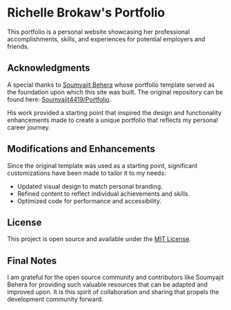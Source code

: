 # Richelle Brokaw's Portfolio

This portfolio is a personal website showcasing her professional accomplishments, skills, and experiences for potential employers and friends. 

## Acknowledgments

A special thanks to [Soumyajit Behera](https://github.com/soumyajit4419) whose portfolio template served as the foundation upon which this site was built. The original repository can be found here: [Soumyajit4419/Portfolio](https://github.com/soumyajit4419/Portfolio).

His work provided a starting point that inspired the design and functionality enhancements made to create a unique portfolio that reflects my personal career journey.

## Modifications and Enhancements

Since the original template was used as a starting point, significant customizations have been made to tailor it to my needs:

- Updated visual design to match personal branding.
- Refined content to reflect individual achievements and skills.
- Optimized code for performance and accessibility.

## License

This project is open source and available under the [MIT License](LICENSE).

## Final Notes

I am grateful for the open source community and contributors like Soumyajit Behera for providing such valuable resources that can be adapted and improved upon. It is this spirit of collaboration and sharing that propels the development community forward.
